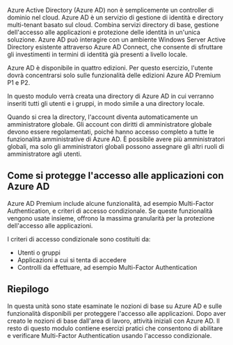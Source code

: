 Azure Active Directory (Azure AD) non è semplicemente un controller di dominio nel cloud. Azure AD è un servizio di gestione di identità e directory multi-tenant basato sul cloud. Combina servizi directory di base, gestione dell'accesso alle applicazioni e protezione delle identità in un'unica soluzione. Azure AD può interagire con un ambiente Windows Server Active Directory esistente attraverso Azure AD Connect, che consente di sfruttare gli investimenti in termini di identità già presenti a livello locale.

Azure AD è disponibile in quattro edizioni. Per questo esercizio, l'utente dovrà concentrarsi solo sulle funzionalità delle edizioni Azure AD Premium P1 e P2.

In questo modulo verrà creata una directory di Azure AD in cui verranno inseriti tutti gli utenti e i gruppi, in modo simile a una directory locale.

Quando si crea la directory, l'account diventa automaticamente un amministratore globale. Gli account con diritti di amministratore globale devono essere regolamentati, poiché hanno accesso completo a tutte le funzionalità amministrative di Azure AD. È possibile avere più amministratori globali, ma solo gli amministratori globali possono assegnare gli altri ruoli di amministratore agli utenti.

## <a name="how-can-azure-ad-help-you-protect-access-to-applications"></a>Come si protegge l'accesso alle applicazioni con Azure AD

Azure AD Premium include alcune funzionalità, ad esempio Multi-Factor Authentication, e criteri di accesso condizionale. Se queste funzionalità vengono usate insieme, offrono la massima granularità per la protezione dell'accesso alle applicazioni.

I criteri di accesso condizionale sono costituiti da:

- Utenti o gruppi
- Applicazioni a cui si tenta di accedere
- Controlli da effettuare, ad esempio Multi-Factor Authentication

## <a name="summary"></a>Riepilogo

In questa unità sono state esaminate le nozioni di base su Azure AD e sulle funzionalità disponibili per proteggere l'accesso alle applicazioni. Dopo aver creato le nozioni di base dall'area di lavoro, attività iniziali con Azure AD. Il resto di questo modulo contiene esercizi pratici che consentono di abilitare e verificare Multi-Factor Authentication usando l'accesso condizionale.
